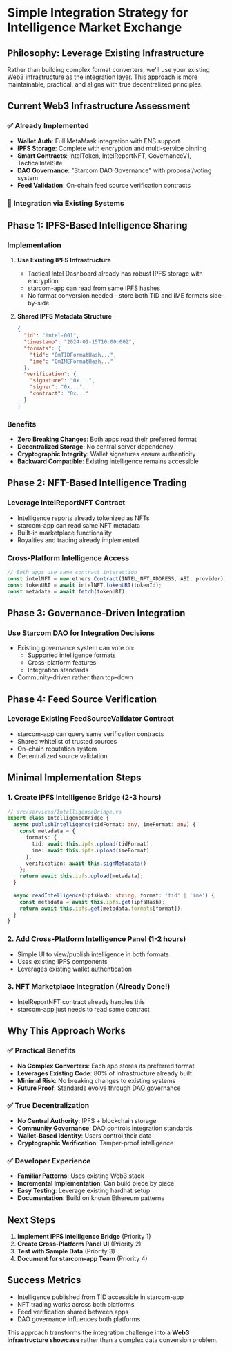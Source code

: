 # Simple Integration Strategy for Intelligence Market Exchange

## **Philosophy: Leverage Existing Infrastructure**

Rather than building complex format converters, we'll use your existing Web3 infrastructure as the integration layer. This approach is more maintainable, practical, and aligns with true decentralized principles.

## **Current Web3 Infrastructure Assessment**

### ✅ **Already Implemented**
- **Wallet Auth**: Full MetaMask integration with ENS support
- **IPFS Storage**: Complete with encryption and multi-service pinning  
- **Smart Contracts**: IntelToken, IntelReportNFT, GovernanceV1, TacticalIntelSite
- **DAO Governance**: "Starcom DAO Governance" with proposal/voting system
- **Feed Validation**: On-chain feed source verification contracts

### 🎯 **Integration via Existing Systems**

## **Phase 1: IPFS-Based Intelligence Sharing**

### Implementation
1. **Use Existing IPFS Infrastructure**
   - Tactical Intel Dashboard already has robust IPFS storage with encryption
   - starcom-app can read from same IPFS hashes
   - No format conversion needed - store both TID and IME formats side-by-side

2. **Shared IPFS Metadata Structure**
   ```json
   {
     "id": "intel-001",
     "timestamp": "2024-01-15T10:00:00Z",
     "formats": {
       "tid": "QmTIDFormatHash...",
       "ime": "QmIMEFormatHash..."
     },
     "verification": {
       "signature": "0x...",
       "signer": "0x...",
       "contract": "0x..."
     }
   }
   ```

### Benefits
- **Zero Breaking Changes**: Both apps read their preferred format
- **Decentralized Storage**: No central server dependency  
- **Cryptographic Integrity**: Wallet signatures ensure authenticity
- **Backward Compatible**: Existing intelligence remains accessible

## **Phase 2: NFT-Based Intelligence Trading**

### Leverage IntelReportNFT Contract
- Intelligence reports already tokenized as NFTs
- starcom-app can read same NFT metadata
- Built-in marketplace functionality
- Royalties and trading already implemented

### Cross-Platform Intelligence Access
```typescript
// Both apps use same contract interaction
const intelNFT = new ethers.Contract(INTEL_NFT_ADDRESS, ABI, provider);
const tokenURI = await intelNFT.tokenURI(tokenId);
const metadata = await fetch(tokenURI);
```

## **Phase 3: Governance-Driven Integration**

### Use Starcom DAO for Integration Decisions
- Existing governance system can vote on:
  - Supported intelligence formats
  - Cross-platform features
  - Integration standards
- Community-driven rather than top-down

## **Phase 4: Feed Source Verification**

### Leverage Existing FeedSourceValidator Contract
- starcom-app can query same verification contracts
- Shared whitelist of trusted sources
- On-chain reputation system
- Decentralized source validation

## **Minimal Implementation Steps**

### 1. Create IPFS Intelligence Bridge (2-3 hours)
```typescript
// src/services/IntelligenceBridge.ts
export class IntelligenceBridge {
  async publishIntelligence(tidFormat: any, imeFormat: any) {
    const metadata = {
      formats: {
        tid: await this.ipfs.upload(tidFormat),
        ime: await this.ipfs.upload(imeFormat)
      },
      verification: await this.signMetadata()
    };
    return await this.ipfs.upload(metadata);
  }
  
  async readIntelligence(ipfsHash: string, format: 'tid' | 'ime') {
    const metadata = await this.ipfs.get(ipfsHash);
    return await this.ipfs.get(metadata.formats[format]);
  }
}
```

### 2. Add Cross-Platform Intelligence Panel (1-2 hours)
- Simple UI to view/publish intelligence in both formats
- Uses existing IPFS components
- Leverages existing wallet authentication

### 3. NFT Marketplace Integration (Already Done!)
- IntelReportNFT contract already handles this
- starcom-app just needs to read same contract

## **Why This Approach Works**

### ✅ **Practical Benefits**
- **No Complex Converters**: Each app stores its preferred format
- **Leverages Existing Code**: 80% of infrastructure already built
- **Minimal Risk**: No breaking changes to existing systems
- **Future Proof**: Standards evolve through DAO governance

### ✅ **True Decentralization**
- **No Central Authority**: IPFS + blockchain storage
- **Community Governance**: DAO controls integration standards
- **Wallet-Based Identity**: Users control their data
- **Cryptographic Verification**: Tamper-proof intelligence

### ✅ **Developer Experience**
- **Familiar Patterns**: Uses existing Web3 stack
- **Incremental Implementation**: Can build piece by piece
- **Easy Testing**: Leverage existing hardhat setup
- **Documentation**: Build on known Ethereum patterns

## **Next Steps**

1. **Implement IPFS Intelligence Bridge** (Priority 1)
2. **Create Cross-Platform Panel UI** (Priority 2)  
3. **Test with Sample Data** (Priority 3)
4. **Document for starcom-app Team** (Priority 4)

## **Success Metrics**

- Intelligence published from TID accessible in starcom-app
- NFT trading works across both platforms
- Feed verification shared between apps
- DAO governance influences both platforms

This approach transforms the integration challenge into a **Web3 infrastructure showcase** rather than a complex data conversion problem.
